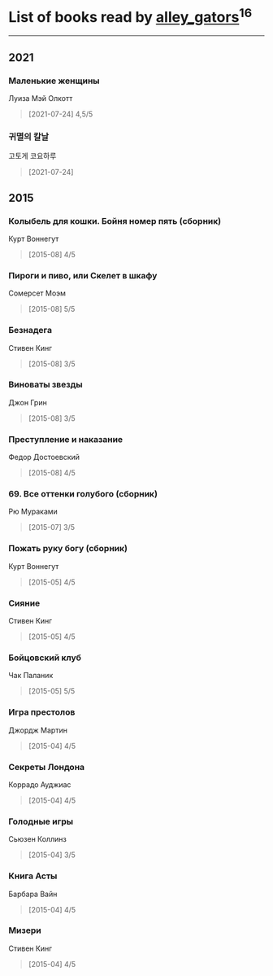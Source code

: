 # List of books read by [alley_gators](https://my.mail.ru/mail/alligatorsalley/)<sup>16</sup>
---

## 2021

### Маленькие женщины
Луиза Мэй Олкотт
> [2021-07-24] 4,5/5


### 귀멸의 칼날
고토게 코요하루
> [2021-07-24] 



## 2015

### Колыбель для кошки. Бойня номер пять (сборник)
Курт Воннегут
> [2015-08] 4/5


### Пироги и пиво, или Скелет в шкафу
Сомерсет Моэм
> [2015-08] 5/5


### Безнадега
Стивен Кинг
> [2015-08] 3/5


### Виноваты звезды
Джон Грин
> [2015-08] 3/5


### Преступление и наказание
Федор Достоевский
> [2015-08] 4/5


### 69. Все оттенки голубого (сборник)
Рю Мураками
> [2015-07] 3/5


### Пожать руку богу (сборник)
Курт Воннегут
> [2015-05] 4/5


### Сияние
Стивен Кинг
> [2015-05] 4/5


### Бойцовский клуб
Чак Паланик
> [2015-05] 5/5


### Игра престолов
Джордж Мартин
> [2015-04] 4/5


### Секреты Лондона
Коррадо Ауджиас
> [2015-04] 4/5


### Голодные игры
Сьюзен Коллинз
> [2015-04] 3/5


### Книга Асты
Барбара Вайн
> [2015-04] 4/5


### Мизери
Стивен Кинг
> [2015-04] 4/5



